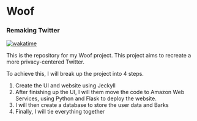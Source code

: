 # Woof
### Remaking Twitter
[![wakatime](https://wakatime.com/badge/user/9c14ea8e-607b-4d09-9ca3-1a8b6760810d/project/a3450241-b126-495f-b7c3-9bb1aa2be9e4.svg)](https://wakatime.com/badge/user/9c14ea8e-607b-4d09-9ca3-1a8b6760810d/project/a3450241-b126-495f-b7c3-9bb1aa2be9e4)

This is the repository for my Woof project. This project aims to recreate a more privacy-centered Twitter.

To achieve this, I will break up the project into 4 steps.

1. Create the UI and website using Jeckyll
2. After finishing up the UI, I will them move the code to Amazon Web Services, using Python and Flask to deploy the website.
3. I will then create a database to store the user data and Barks
4. Finally, I will tie everything together
